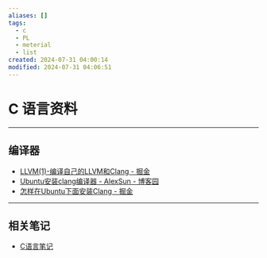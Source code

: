 ```yaml
---
aliases: []
tags:
  - c
  - PL
  - meterial
  - list
created: 2024-07-31 04:00:14
modified: 2024-07-31 04:06:51
---
```


# C 语言资料

---

## 编译器

* [LLVM(1)-编译自己的LLVM和Clang - 掘金](https://juejin.cn/post/7000886413168214052)
* [Ubuntu安装clang编译器 - AlexSun - 博客园](https://www.cnblogs.com/AlexSun-2021/p/16027098.html)
* [怎样在Ubuntu下面安装Clang - 掘金](https://juejin.cn/post/7177664925915938875)

---

## 相关笔记

* [C语言笔记](C_Note.md)

